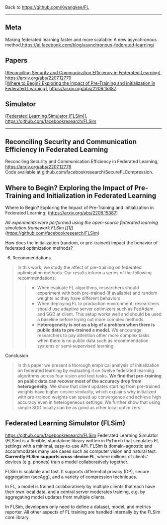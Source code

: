 Back to https://github.com/Kwangkee/FL
***

## Meta
Making federated learning faster and more scalable: A new asynchronous method,https://ai.facebook.com/blog/asynchronous-federated-learning/

## Papers 
[[Reconciling Security and Communication Efficiency in Federated Learning](https://github.com/Kwangkee/FL/blob/main/FL@Meta.md#reconciling-security-and-communication-efficiency-in-federated-learning)], https://arxiv.org/abs/2207.12779  
[[Where to Begin? Exploring the Impact of Pre-Training and Initialization in Federated Learning](https://github.com/Kwangkee/FL/blob/main/FL@Meta.md#where-to-begin-exploring-the-impact-of-pre-training-and-initialization-in-federated-learning)], https://arxiv.org/abs/2206.15387

## Simulator
[[Federated Learning Simulator (FLSim)](https://github.com/Kwangkee/FL/blob/main/FL@Meta.md#federated-learning-simulator-flsim)], https://github.com/facebookresearch/FLSim

***
## Reconciling Security and Communication Efficiency in Federated Learning
Reconciling Security and Communication Efficiency in Federated Learning, https://arxiv.org/abs/2207.12779  
Code available at github.com/facebookresearch/SecureFLCompression.  

## Where to Begin? Exploring the Impact of Pre-Training and Initialization in Federated Learning
Where to Begin? Exploring the Impact of Pre-Training and Initialization in Federated Learning, (https://arxiv.org/abs/2206.15387)

*All experiments were performed using the open-source federated learning simulation framework FLSim [[1]]*(https://github.com/facebookresearch/FLSim)

How does the initialization (random, or pre-trained) impact the behavior of federated optimization methods?

6. Recommendations  
>In this work, we study the affect of pre-training on federated optimization methods. Our results inform a series of the following recommendations:
>>- When evaluate FL algorithms, researchers should experiment with both pre-trained (if available) and random weights as they have different behaviors.
>>- When deploying FL to production environment, researchers should use adaptive server optimizers such as FedAdam and SGD at client. This setup works well and should be used a baseline before trying out more complex methods.
>>- **Heterogeneity is not as a big of a problem when there is public data to pre-trained a model.** We encourage researchers to pay attention other more complex tasks when there is no public data such as recommendation systems or semi-supervised learning.

Conclusion  
>In this paper we present a thorough empirical analysis of initialization on federated learning by evaluating it on twelve federated learning algorithms across four vision and text tasks. **We find that pre-training on public data can recover most of the accuracy drop from heterogeneity.** We show that client updates starting from pre-trained weights have higher cosine similarity, which explains why initialized with pre-trained weights can speed up convergence and achieve high accuracy even in heterogeneous settings. We further show that using simple SGD locally can be as good as other local optimizers.. 

## Federated Learning Simulator (FLSim)
https://github.com/facebookresearch/FLSim
Federated Learning Simulator (FLSim) is a flexible, standalone library written in PyTorch that simulates FL settings with a minimal, easy-to-use API. 
FLSim is domain-agnostic and accommodates many use cases such as computer vision and natural text. 
**Currently FLSim supports cross-device FL**, where millions of clients' devices (e.g. phones) train a model collaboratively together.

FLSim is scalable and fast. It supports differential privacy (DP), secure aggregation (secAgg), and a variety of compression techniques.

In FL, a model is trained collaboratively by multiple clients that each have their own local data, and a central server moderates training, e.g. by aggregating model updates from multiple clients.

In FLSim, developers only need to define a dataset, model, and metrics reporter. All other aspects of FL training are handled internally by the FLSim core library. 

